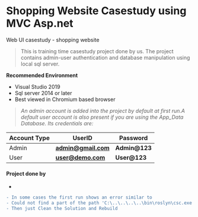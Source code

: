 # Shopping Website Casestudy using MVC Asp.net

Web UI casestudy - shopping website
> This is training time casestudy project done by us. The project contains admin-user authentication and database manipulation using local sql server.

**Recommended Environment**
* Visual Studio 2019
* Sql server 2014 or later
* Best viewed in Chromium based browser

> *An admin account is added into the project by default at first run.A default user account is also present if you are using the App_Data Database. Its credentials are:*

|Account Type   | UserID  | Password  |  
|---|---|---|
| Admin  | **admin@gmail.com**   |  **Admin@123** |
| User  | **user@demo.com**  | **User@123**  |  
 
#### Project done by
* 

```diff
- In some cases the first run shows an error similar to
- Could not find a part of the path 'C:\..\..\..\..\bin\roslyn\csc.exe'. 
- Then just Clean the Solution and Rebuild
```
